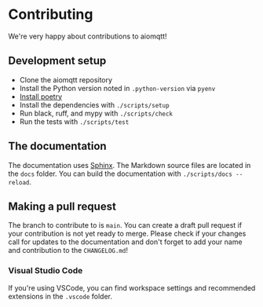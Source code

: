 # Contributing

We're very happy about contributions to aiomqtt!

## Development setup

- Clone the aiomqtt repository
- Install the Python version noted in `.python-version` via `pyenv`
- [Install poetry](https://python-poetry.org/docs/#installation)
- Install the dependencies with `./scripts/setup`
- Run black, ruff, and mypy with `./scripts/check`
- Run the tests with `./scripts/test`

## The documentation

The documentation uses [Sphinx](https://www.sphinx-doc.org/en/master/). The Markdown source files are located in the `docs` folder. You can build the documentation with `./scripts/docs --reload`.

## Making a pull request

The branch to contribute to is `main`. You can create a draft pull request if your contribution is not yet ready to merge. Please check if your changes call for updates to the documentation and don't forget to add your name and contribution to the `CHANGELOG.md`!

### Visual Studio Code

If you're using VSCode, you can find workspace settings and recommended extensions in the `.vscode` folder.
